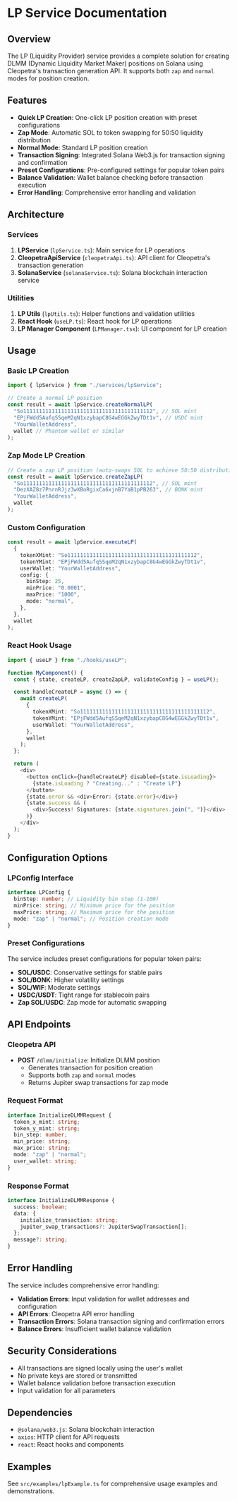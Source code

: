 # LP Service Documentation

## Overview

The LP (Liquidity Provider) service provides a complete solution for creating DLMM (Dynamic Liquidity Market Maker) positions on Solana using Cleopetra's transaction generation API. It supports both `zap` and `normal` modes for position creation.

## Features

- **Quick LP Creation**: One-click LP position creation with preset configurations
- **Zap Mode**: Automatic SOL to token swapping for 50:50 liquidity distribution
- **Normal Mode**: Standard LP position creation
- **Transaction Signing**: Integrated Solana Web3.js for transaction signing and confirmation
- **Preset Configurations**: Pre-configured settings for popular token pairs
- **Balance Validation**: Wallet balance checking before transaction execution
- **Error Handling**: Comprehensive error handling and validation

## Architecture

### Services

1. **LPService** (`lpService.ts`): Main service for LP operations
2. **CleopetraApiService** (`cleopetraApi.ts`): API client for Cleopetra's transaction generation
3. **SolanaService** (`solanaService.ts`): Solana blockchain interaction service

### Utilities

1. **LP Utils** (`lpUtils.ts`): Helper functions and validation utilities
2. **React Hook** (`useLP.ts`): React hook for LP operations
3. **LP Manager Component** (`LPManager.tsx`): UI component for LP creation

## Usage

### Basic LP Creation

```typescript
import { lpService } from "./services/lpService";

// Create a normal LP position
const result = await lpService.createNormalLP(
  "So11111111111111111111111111111111111111112", // SOL mint
  "EPjFWdd5AufqSSqeM2qN1xzybapC8G4wEGGkZwyTDt1v", // USDC mint
  "YourWalletAddress",
  wallet // Phantom wallet or similar
);
```

### Zap Mode LP Creation

```typescript
// Create a zap LP position (auto-swaps SOL to achieve 50:50 distribution)
const result = await lpService.createZapLP(
  "So11111111111111111111111111111111111111112", // SOL mint
  "DezXAZ8z7PnrnRJjz3wXBoRgixCa6xjnB7YaB1pPB263", // BONK mint
  "YourWalletAddress",
  wallet
);
```

### Custom Configuration

```typescript
const result = await lpService.executeLP(
  {
    tokenXMint: "So11111111111111111111111111111111111111112",
    tokenYMint: "EPjFWdd5AufqSSqeM2qN1xzybapC8G4wEGGkZwyTDt1v",
    userWallet: "YourWalletAddress",
    config: {
      binStep: 25,
      minPrice: "0.0001",
      maxPrice: "1000",
      mode: "normal",
    },
  },
  wallet
);
```

### React Hook Usage

```typescript
import { useLP } from "./hooks/useLP";

function MyComponent() {
  const { state, createLP, createZapLP, validateConfig } = useLP();

  const handleCreateLP = async () => {
    await createLP(
      {
        tokenXMint: "So11111111111111111111111111111111111111112",
        tokenYMint: "EPjFWdd5AufqSSqeM2qN1xzybapC8G4wEGGkZwyTDt1v",
        userWallet: "YourWalletAddress",
      },
      wallet
    );
  };

  return (
    <div>
      <button onClick={handleCreateLP} disabled={state.isLoading}>
        {state.isLoading ? "Creating..." : "Create LP"}
      </button>
      {state.error && <div>Error: {state.error}</div>}
      {state.success && (
        <div>Success! Signatures: {state.signatures.join(", ")}</div>
      )}
    </div>
  );
}
```

## Configuration Options

### LPConfig Interface

```typescript
interface LPConfig {
  binStep: number; // Liquidity bin step (1-100)
  minPrice: string; // Minimum price for the position
  maxPrice: string; // Maximum price for the position
  mode: "zap" | "normal"; // Position creation mode
}
```

### Preset Configurations

The service includes preset configurations for popular token pairs:

- **SOL/USDC**: Conservative settings for stable pairs
- **SOL/BONK**: Higher volatility settings
- **SOL/WIF**: Moderate settings
- **USDC/USDT**: Tight range for stablecoin pairs
- **Zap SOL/USDC**: Zap mode for automatic swapping

## API Endpoints

### Cleopetra API

- **POST** `/dlmm/initialize`: Initialize DLMM position
  - Generates transaction for position creation
  - Supports both `zap` and `normal` modes
  - Returns Jupiter swap transactions for zap mode

### Request Format

```typescript
interface InitializeDLMMRequest {
  token_x_mint: string;
  token_y_mint: string;
  bin_step: number;
  min_price: string;
  max_price: string;
  mode: "zap" | "normal";
  user_wallet: string;
}
```

### Response Format

```typescript
interface InitializeDLMMResponse {
  success: boolean;
  data: {
    initialize_transaction: string;
    jupiter_swap_transactions?: JupiterSwapTransaction[];
  };
  message?: string;
}
```

## Error Handling

The service includes comprehensive error handling:

- **Validation Errors**: Input validation for wallet addresses and configuration
- **API Errors**: Cleopetra API error handling
- **Transaction Errors**: Solana transaction signing and confirmation errors
- **Balance Errors**: Insufficient wallet balance validation

## Security Considerations

- All transactions are signed locally using the user's wallet
- No private keys are stored or transmitted
- Wallet balance validation before transaction execution
- Input validation for all parameters

## Dependencies

- `@solana/web3.js`: Solana blockchain interaction
- `axios`: HTTP client for API requests
- `react`: React hooks and components

## Examples

See `src/examples/lpExample.ts` for comprehensive usage examples and demonstrations.
